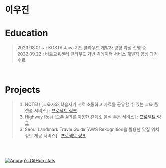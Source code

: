 # 이우진

# Education
> 2023.08.01 ~ : KOSTA Java 기반 클라우드 개발자 양성 과정 진행 중<br/>
> 2022.09.22 : 비트교육센터 클라우드 기반 빅데이터 서비스 개발자 양성 과정 수료

<br/>

#  Projects
> 1. NOTEU [교육자와 학습자가 서로 소통하고 자료를 공유할 수 있는 교육 플랫폼 서비스] : [프로젝트 링크](https://github.com/iuj09/noteu.git)
> 2. Highway Rest [오픈 API를 이용한 휴게소 음식 주문 서비스] : [프로젝트 링크](https://github.com/iuj09/highwayrest.git)
> 3. Seoul Landmark Travle Guide [AWS Rekognition을 활용한 맛집 위치 정보 제공 서비스] : [프로젝트 링크](https://github.com/iuj09/SeoulLandmarkTravelGuide.git)


<br/>
<br/>

[![Anurag's GitHub stats](https://github-readme-stats.vercel.app/api?username=iuj09&show_icons=true&theme=calm_pink)](https://github.com/iuj09/github-readme-stats)
<!--
**iuj09/iuj09** is a ✨ _special_ ✨ repository because its `README.md` (this file) appears on your GitHub profile.

Here are some ideas to get you started:

- 🔭 I’m currently working on ...
- 🌱 I’m currently learning ...
- 👯 I’m looking to collaborate on ...
- 🤔 I’m looking for help with ...
- 💬 Ask me about ...
- 📫 How to reach me: ...
- 😄 Pronouns: ...
- ⚡ Fun fact: ...
-->

